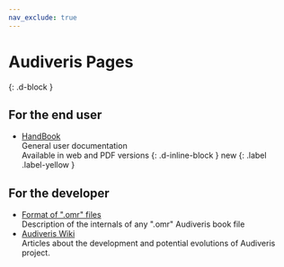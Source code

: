 ```yaml
---
nav_exclude: true
---
```

# Audiveris Pages
{: .d-block }

## For the end user

- [HandBook](_pages/handbook)  
General user documentation  
Available in web and PDF versions
{: .d-inline-block }
new
{: .label .label-yellow }

## For the developer
- [Format of ".omr" files](_pages/outputs/omr)  
Description of the internals of any ".omr" Audiveris book file
- [Audiveris Wiki](https://github.com/Audiveris/audiveris/wiki)  
Articles about the development and potential evolutions of Audiveris project.
